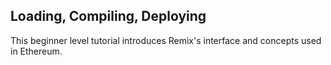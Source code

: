 ## Loading, Compiling, Deploying

This beginner level tutorial introduces Remix's interface and concepts used in Ethereum. 